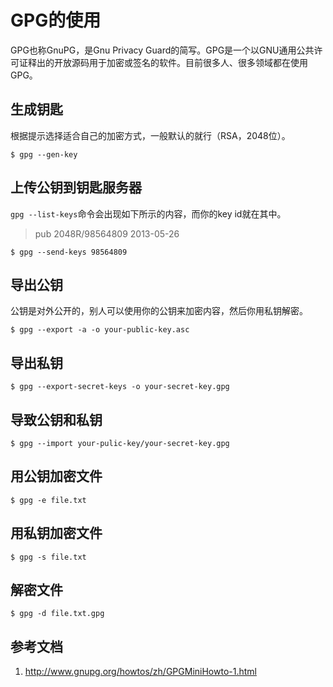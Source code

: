 # GPG的使用

GPG也称GnuPG，是Gnu Privacy Guard的简写。GPG是一个以GNU通用公共许可证释出的开放源码用于加密或签名的软件。目前很多人、很多领域都在使用GPG。

## 生成钥匙

根据提示选择适合自己的加密方式，一般默认的就行（RSA，2048位）。

```
$ gpg --gen-key
```

## 上传公钥到钥匙服务器

`gpg --list-keys`命令会出现如下所示的内容，而你的key id就在其中。

>pub   2048R/98564809 2013-05-26

```
$ gpg --send-keys 98564809
```

## 导出公钥

公钥是对外公开的，别人可以使用你的公钥来加密内容，然后你用私钥解密。

```
$ gpg --export -a -o your-public-key.asc
```

## 导出私钥

```
$ gpg --export-secret-keys -o your-secret-key.gpg
```

## 导致公钥和私钥

```
$ gpg --import your-pulic-key/your-secret-key.gpg
```

## 用公钥加密文件

```
$ gpg -e file.txt
```

## 用私钥加密文件

```
$ gpg -s file.txt
```

## 解密文件

```
$ gpg -d file.txt.gpg
```

## 参考文档

1. <http://www.gnupg.org/howtos/zh/GPGMiniHowto-1.html>

